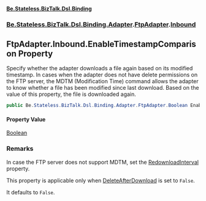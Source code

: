 #### [Be.Stateless.BizTalk.Dsl.Binding](README.md 'README')
### [Be.Stateless.BizTalk.Dsl.Binding.Adapter](Be.Stateless.BizTalk.Dsl.Binding.Adapter.md 'Be.Stateless.BizTalk.Dsl.Binding.Adapter').[FtpAdapter](FtpAdapter.md 'Be.Stateless.BizTalk.Dsl.Binding.Adapter.FtpAdapter').[Inbound](FtpAdapter.Inbound.md 'Be.Stateless.BizTalk.Dsl.Binding.Adapter.FtpAdapter.Inbound')

## FtpAdapter.Inbound.EnableTimestampComparison Property

Specify whether the adapter downloads a file again based on its modified timestamp. In cases when the adapter does
not have delete permissions on the FTP server, the MDTM (Modification Time) command allows the adapter to know
whether a file has been modified since last download. Based on the value of this property, the file is downloaded
again.

```csharp
public Be.Stateless.BizTalk.Dsl.Binding.Adapter.FtpAdapter.Boolean EnableTimestampComparison { get; set; }
```

#### Property Value
[Boolean](FtpAdapter.Boolean.md 'Be.Stateless.BizTalk.Dsl.Binding.Adapter.FtpAdapter.Boolean')

### Remarks

In case the FTP server does not support MDTM, set the [RedownloadInterval](FtpAdapter.Inbound.RedownloadInterval.md 'Be.Stateless.BizTalk.Dsl.Binding.Adapter.FtpAdapter.Inbound.RedownloadInterval') property.

This property is applicable only when [DeleteAfterDownload](FtpAdapter.Inbound.DeleteAfterDownload.md 'Be.Stateless.BizTalk.Dsl.Binding.Adapter.FtpAdapter.Inbound.DeleteAfterDownload') is set to `False`.

It defaults to `False`.
